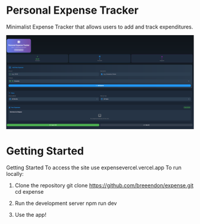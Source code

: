 # Personal Expense Tracker

Minimalist Expense Tracker that allows users to add and track expenditures.

![Screenshot](expense.png)

# Getting Started

Getting Started
To access the site use expensevercel.vercel.app
To run locally:

1. Clone the repository
git clone https://github.com/breeendon/expense.git
cd expense

2. Run the development server
npm run dev

3. Use the app!

